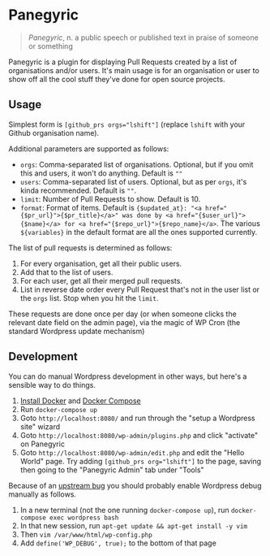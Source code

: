 Panegyric
=========

> _Panegyric_, n. a public speech or published text in praise of someone or something

Panegyric is a plugin for displaying Pull Requests created by a list of organisations and/or users. It's main usage is for an organisation or user to show off all the cool stuff they've done for open source projects.

Usage
-----
Simplest form is `[github_prs orgs="lshift"]` (replace `lshift` with your Github organisation name).

Additional parameters are supported as follows:
* `orgs`: Comma-separated list of organisations. Optional, but if you omit this and users, it won't do anything. Default is `""`
* `users`: Comma-separated list of users. Optional, but as per `orgs`, it's kinda recommended. Default is `""`.
* `limit`: Number of Pull Requests to show. Default is 10.
* `format`: Format of items. Default is `{$updated_at}: "<a href="{$pr_url}">{$pr_title}</a>" was done by <a href="{$user_url}">{$name}</a> for <a href="{$repo_url}">{$repo_name}</a>`. The various `${variables}` in the default format are all the ones supported currently.

The list of pull requests is determined as follows:
1. For every organisation, get all their public users.
2. Add that to the list of users.
3. For each user, get all their merged pull requests.
4. List in reverse date order every Pull Request that's not in the user list or the `orgs` list. Stop when you hit the `limit`.

These requests are done once per day (or when someone clicks the relevant date field on the admin page), via the magic of WP Cron (the standard Wordpress update mechanism)

Development
-----------

You can do manual Wordpress development in other ways, but here's a sensible way to do things.

1. [Install Docker](https://docs.docker.com/engine/installation/) and [Docker Compose](https://docs.docker.com/compose/install/)
2. Run `docker-compose up`
3. Goto `http://localhost:8080/` and run through the "setup a Wordpress site" wizard
4. Goto `http://localhost:8080/wp-admin/plugins.php` and click "activate" on Panegyric
5. Goto `http://localhost:8080/wp-admin/edit.php` and edit the "Hello World" page. Try adding `[github_prs org="lshift"]` to the page, saving then going to the "Panegyric Admin" tab under "Tools"

Because of an [upstream bug](https://github.com/docker-library/wordpress/issues/200) you should probably enable Wordpress debug manually as follows.

1. In a new terminal (not the one running `docker-compose up`), run `docker-compose exec wordpress bash`
2. In that new session, run `apt-get update && apt-get install -y vim`
3. Then `vim /var/www/html/wp-config.php`
4. Add `define('WP_DEBUG', true);` to the bottom of that page